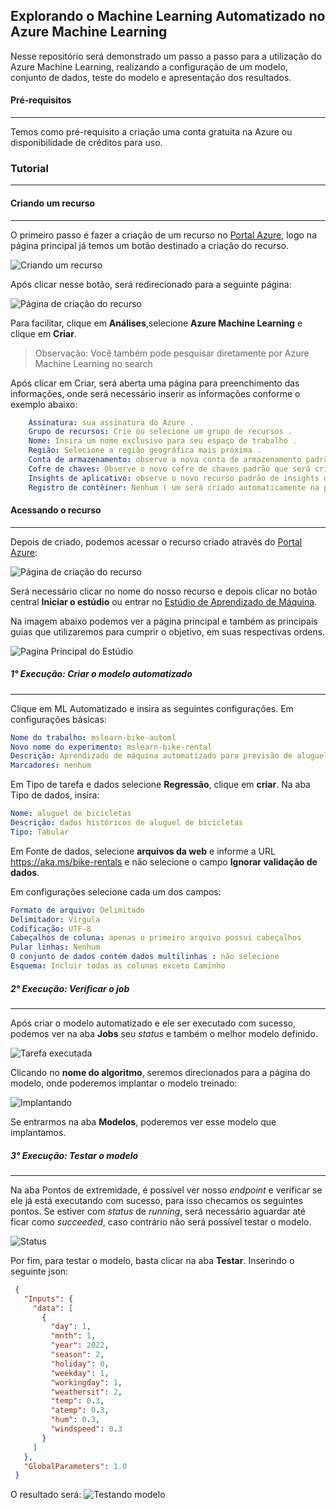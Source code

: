 ## Explorando o Machine Learning Automatizado no Azure Machine Learning

Nesse repositório será demonstrado um passo a passo para a utilização do Azure Machine Learning, realizando a configuração de um modelo, conjunto de dados, teste do modelo e apresentação dos resultados. 

#### Pré-requisitos
---
Temos como pré-requisito a criação uma conta gratuita na Azure ou disponibilidade de créditos para uso.

### Tutorial
---
#### Criando um recurso
---
O primeiro passo é fazer a criação de um recurso no [Portal Azure](https://portal.azure.com/), logo na página principal já temos um botão destinado a criação do recurso.

![Criando um recurso](https://i.imgur.com/mAcyJQE.png)

Após clicar nesse botão, será redirecionado para a seguinte página:

![Página de criação do recurso](https://i.imgur.com/VJa05Fn.png)

Para facilitar, clique em **Análises**,selecione **Azure Machine Learning** e clique em **Criar**.
>Observação: Você também pode pesquisar diretamente por Azure Machine Learning no search

Após clicar em Criar, será aberta uma página para preenchimento das informações, onde será necessário inserir as informações conforme o exemplo abaixo:

```yaml
    Assinatura: sua assinatura do Azure .
    Grupo de recursos: Crie ou selecione um grupo de recursos .
    Nome: Insira um nome exclusivo para seu espaço de trabalho .
    Região: Selecione a região geográfica mais próxima .
    Conta de armazenamento: observe a nova conta de armazenamento padrão que será criada para seu espaço de trabalho .
    Cofre de chaves: Observe o novo cofre de chaves padrão que será criado para seu espaço de trabalho .
    Insights de aplicativo: observe o novo recurso padrão de insights de aplicativo que será criado para seu espaço de trabalho .
    Registro de contêiner: Nenhum ( um será criado automaticamente na primeira vez que você implantar um modelo em um contêiner ).
```



#### Acessando o recurso
---
Depois de criado, podemos acessar o recurso criado através do [Portal Azure](https://portal.azure.com/):

![Página de criação do recurso](https://i.imgur.com/n31UqPJ.png)

Será necessário clicar no nome do nosso recurso e depois clicar no botão central **Iniciar o estúdio** ou entrar no [Estúdio de Aprendizado de Máquina](https://ml.azure.com/).

Na imagem abaixo podemos ver a página principal e também as principais guias que utilizaremos para cumprir o objetivo, em suas respectivas ordens.

![Pagina Principal do Estúdio](https://i.imgur.com/5KRdiRa.png)

##### 1° Execução: Criar o modelo automatizado
---
Clique em ML Automatizado e insira as seguintes configurações.
Em configurações básicas:

````yaml
Nome do trabalho: mslearn-bike-automl
Novo nome do experimento: mslearn-bike-rental
Descrição: Aprendizado de máquina automatizado para previsão de aluguel de bicicletas
Marcadores: nenhum
````

Em Tipo de tarefa e dados selecione **Regressão**, clique em **criar**. Na aba Tipo de dados, insira:
```yaml
Nome: aluguel de bicicletas
Descrição: dados históricos de aluguel de bicicletas
Tipo: Tabular
```
Em Fonte de dados, selecione **arquivos da web** e informe a URL https://aka.ms/bike-rentals e não selecione o campo **Ignorar validação de dados**.

Em configurações selecione cada um dos campos:
``` yml
Formato de arquivo: Delimitado
Delimitador: Vírgula
Codificação: UTF-8
Cabeçalhos de coluna: apenas o primeiro arquivo possui cabeçalhos
Pular linhas: Nenhum
O conjunto de dados contém dados multilinhas : não selecione
Esquema: Incluir todas as colunas exceto Caminho
```
##### 2° Execução: Verificar o job
---
Após criar o modelo automatizado e ele ser executado com sucesso, podemos ver na aba **Jobs** seu _status_ e também o melhor modelo definido.

![Tarefa executada](https://i.imgur.com/J9n45Op.png)

Clicando no **nome do algoritmo**, seremos direcionados para a página do modelo, onde poderemos implantar o modelo treinado:

![Implantando](https://i.imgur.com/KKFD7ey.png)

Se entrarmos na aba **Modelos**, poderemos ver esse modelo que implantamos.

##### 3° Execução: Testar o modelo
---
Na aba Pontos de extremidade, é possível ver nosso _endpoint_ e verificar se ele já está executando com sucesso, para isso checamos os seguintes pontos. Se estiver com _status_ de _running_, será necessário aguardar até ficar como _succeeded_, caso contrário não será possível testar o modelo.

![Status](https://i.imgur.com/eGZzCHu.png)

Por fim, para testar o modelo, basta clicar na aba **Testar**. Inserindo o seguinte json:
```json
 {
   "Inputs": { 
     "data": [
       {
         "day": 1,
         "mnth": 1,   
         "year": 2022,
         "season": 2,
         "holiday": 0,
         "weekday": 1,
         "workingday": 1,
         "weathersit": 2, 
         "temp": 0.3, 
         "atemp": 0.3,
         "hum": 0.3,
         "windspeed": 0.3 
       }
     ]    
   },   
   "GlobalParameters": 1.0
 }
```

O resultado será:
![Testando modelo](https://i.imgur.com/28qPBSq.png)

